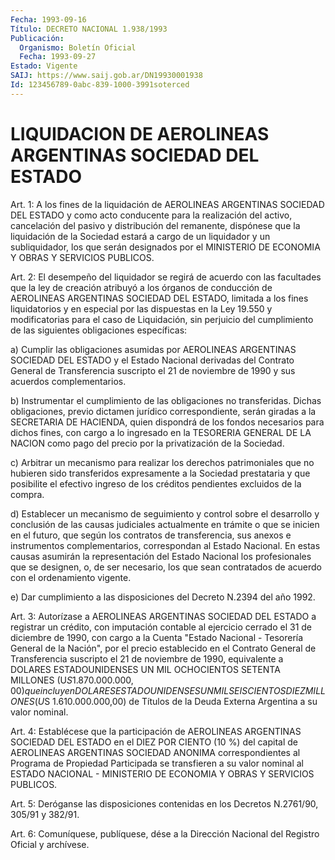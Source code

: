 ```yaml
---
Fecha: 1993-09-16
Título: DECRETO NACIONAL 1.938/1993
Publicación:
  Organismo: Boletín Oficial
  Fecha: 1993-09-27
Estado: Vigente
SAIJ: https://www.saij.gob.ar/DN19930001938
Id: 123456789-0abc-839-1000-3991soterced
---
```

# LIQUIDACION DE AEROLINEAS ARGENTINAS SOCIEDAD DEL ESTADO

<a id="1"></a>
Art. 1: A los fines de la liquidación de AEROLINEAS ARGENTINAS SOCIEDAD  DEL ESTADO y como acto conducente para la realización del activo,  cancelación  del  pasivo  y  distribución  del  remanente, dispónese  que  la  liquidación de la Sociedad estará a cargo de un liquidador y un subliquidador,  los  que  serán  designados  por el MINISTERIO DE ECONOMIA Y OBRAS Y SERVICIOS PUBLICOS.

<a id="2"></a>
Art.  2:  El desempeño del liquidador se regirá de acuerdo con las facultades que  la  ley  de  creación atribuyó a los órganos de conducción de AEROLINEAS ARGENTINAS  SOCIEDAD  DEL ESTADO, limitada a los fines liquidatorios y en especial por las  dispuestas  en  la Ley  19.550  y  modificatorias  para  el  caso  de Liquidación, sin perjuicio    del    cumplimiento  de  las  siguientes  obligaciones específicas:

a) Cumplir las obligaciones  asumidas  por  AEROLINEAS  ARGENTINAS SOCIEDAD  DEL  ESTADO  y  el Estado Nacional derivadas del Contrato General de Transferencia suscripto  el  21  de  noviembre de 1990 y sus acuerdos complementarios.

b) Instrumentar el cumplimiento de las obligaciones no transferidas.   Dichas  obligaciones,  previo  dictamen    jurídico correspondiente,  serán  giradas a la SECRETARIA DE HACIENDA, quien dispondrá de los fondos necesarios  para  dichos fines, con cargo a lo ingresado en la TESORERIA GENERAL DE LA  NACION  como  pago  del precio por la privatización de la Sociedad.

c)  Arbitrar un mecanismo para realizar los derechos patrimoniales que no  hubieren  sido  transferidos  expresamente  a  la  Sociedad prestataria  y  que  posibilite el efectivo ingreso de los créditos pendientes excluidos de la compra.

d) Establecer un mecanismo  de  seguimiento  y  control  sobre  el desarrollo  y  conclusión  de  las causas judiciales actualmente en trámite o que se inicien en el futuro,  que  según los contratos de transferencia,    sus    anexos   e  instrumentos  complementarios, correspondan  al  Estado  Nacional. En  estas  causas  asumirán  la representación  del  Estado  Nacional   los  profesionales  que  se designen, o, de ser necesario, los que sean  contratados de acuerdo con el ordenamiento vigente.

e)  Dar  cumplimiento a las disposiciones del Decreto  N.2394  del año 1992.

<a id="3"></a>
Art. 3: Autorízase a AEROLINEAS ARGENTINAS SOCIEDAD DEL ESTADO a registrar  un  crédito,  con  imputación  contable  al  ejercicio cerrado  el  31 de diciembre de 1990, con cargo a la Cuenta "Estado Nacional  -  Tesorería   General  de  la  Nación",  por  el  precio establecido en el Contrato  General  de  Transferencia suscripto el 21 de noviembre de 1990, equivalente a DOLARES  ESTADOUNIDENSES  UN MIL    OCHOCIENTOS  SETENTA  MILLONES  (U$S  1.870.000.000,00)  que incluyen  DOLARES  ESTADOUNIDENSES UN MIL SEISCIENTOS DIEZ MILLONES (U$S 1.610.000.000,00)  de  Títulos de la Deuda Externa Argentina a su valor nominal.

<a id="4"></a>
Art.  4:  Establécese  que  la  participación  de  AEROLINEAS ARGENTINAS  SOCIEDAD  DEL  ESTADO  en el DIEZ POR CIENTO (10 %) del capital de AEROLINEAS ARGENTINAS SOCIEDAD  ANONIMA correspondientes al  Programa  de Propiedad Participada se transfieren  a  su  valor nominal al ESTADO  NACIONAL  -  MINISTERIO  DE  ECONOMIA  Y OBRAS Y SERVICIOS PUBLICOS.

<a id="5"></a>
Art. 5: Deróganse las disposiciones contenidas en los Decretos N.2761/90, 305/91 y 382/91.

<a id="6"></a>
Art.  6: Comuníquese, publíquese, dése a la Dirección Nacional del Registro Oficial y archívese.